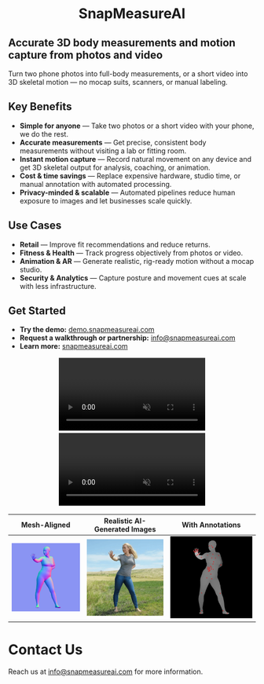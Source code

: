 <h1 align="center"><strong>SnapMeasureAI</strong></h1>

## Accurate 3D body measurements and motion capture from photos and video

Turn two phone photos into full-body measurements, or a short video into 3D skeletal motion — no mocap suits, scanners, or manual labeling.

## Key Benefits
- **Simple for anyone** — Take two photos or a short video with your phone, we do the rest.  
- **Accurate measurements** — Get precise, consistent body measurements without visiting a lab or fitting room.  
- **Instant motion capture** — Record natural movement on any device and get 3D skeletal output for analysis, coaching, or animation.  
- **Cost & time savings** — Replace expensive hardware, studio time, or manual annotation with automated processing.  
- **Privacy-minded & scalable** — Automated pipelines reduce human exposure to images and let businesses scale quickly.

## Use Cases
- **Retail** — Improve fit recommendations and reduce returns.  
- **Fitness & Health** — Track progress objectively from photos or video.  
- **Animation & AR** — Generate realistic, rig-ready motion without a mocap studio.  
- **Security & Analytics** — Capture posture and movement cues at scale with less infrastructure.

## Get Started
- **Try the demo:** [demo.snapmeasureai.com](http://demo.snapmeasureai.com)  
- **Request a walkthrough or partnership:** info@snapmeasureai.com  
- **Learn more:** [snapmeasureai.com](http://snapmeasureai.com)  

<div align="center">
  <video src="https://github.com/user-attachments/assets/a87d42d6-53d2-41b0-a57c-cd6b5a22a1ab" controls="controls" muted="muted" playsinline="playsinline" style="clip-path: inset(1px 1px);"/>
</div>

<div align="center">
  <video src="https://github.com/user-attachments/assets/7a7f5ac7-7863-4039-9499-d8ff223350b6" controls="controls" muted="muted" playsinline="playsinline" style="clip-path: inset(1px 1px);"/>
</div>

| Mesh-Aligned | Realistic AI-Generated Images | With Annotations |
:-------------------------:|:-------------------------:|:-------------------------:
![](https://github.com/snapmeasureai/website/blob/main/img/synthetic_image_control.webp) | ![](https://github.com/snapmeasureai/website/blob/main/img/synthetic_image.webp) | ![](https://github.com/snapmeasureai/website/blob/main/img/synthetic_image_keypoints.webp)

# Contact Us

Reach us at info@snapmeasureai.com for more information.
